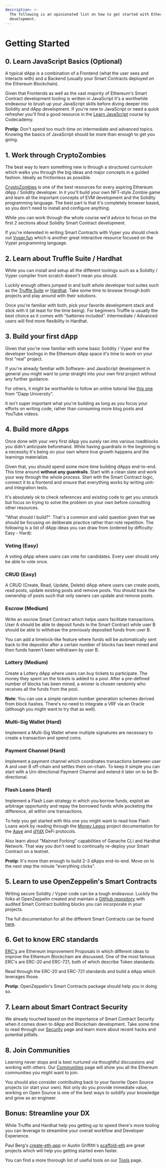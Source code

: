 ```yaml
---
description: >-
  The following is an opinionated list on how to get started with Ethereum dApp
  development.
---
```


# Getting Started

## 0. Learn JavaScript Basics \(Optional\)

A typical dApp is a combination of a Frontend \(what the user sees and interacts with\) and a Backend \(usually your Smart Contracts deployed on the Ethereum Blockchain\).

Given that Frontends as well as the vast majority of Ethereum's Smart Contract development tooling is written in JavaScript it's a worthwhile endeavour to brush up your JavaScript skills before diving deeper into Solidity and dApp development. If you're new to JavaScript or need a quick refresher you'll find a good resource in the [Learn JavaScript](https://www.codecademy.com/learn/introduction-to-javascript) course by Codecademy.

**Protip**: Don't spend too much time on intermediate and advanced topics. Knowing the basics of JavaScript should be more than enough to get you going.

## 1. Work through CryptoZombies

The best way to learn something new is through a structured curriculum which walks you through the big ideas and major concepts in a guided fashion. Ideally as frictionless as possible.

[CryptoZombies](https://cryptozombies.io/) is one of the best resources for every aspiring Ethereum dApp / Solidity developer. In it you'll build your own NFT-style Zombie game and learn all the important concepts of EVM development and the Solidity programming language. The best part is that it's completely browser based, so you don't need to install and configure anything.

While you can work through the whole course we'd advice to focus on the first 2 sections about Solidity Smart Contract development.

If you're interested in writing Smart Contracts with Vyper you should check out [Vyper.fun](https://vyper.fun/) which is another great interactive resource focused on the Vyper programming language.

## 2. Learn about Truffle Suite / Hardhat

While you can install and setup all the different toolings such as a Solidity / Vyper compiler from scratch doesn't mean you should.

Luckily enough others jumped in and built whole developer tool suites such as the [Truffle Suite](https://www.trufflesuite.com/) or [Hardhat](https://hardhat.org/). Take some time to browse through both projects and play around with their solutions.

Once you're familiar with both, pick your favorite development stack and stick with it \(at least for the time being\). For beginners Truffle is usually the best choice as it comes with "batteries included". Intermediate / Advanced users will find more flexibility in Hardhat.

## 3. Build your first dApp

Given that you're now familiar with some basic Solidity / Vyper and the developer toolings in the Ethereum dApp space it's time to work on your first "real" project.

If you're already familiar with Software- and JavaScript development in general you might want to jump straight into your own first project without any further guidance. 

For others, it might be worthwhile to follow an online tutorial like [this one](https://www.dappuniversity.com/articles/the-ultimate-ethereum-dapp-tutorial) from "Dapp University".

It isn't super important what you're building as long as you focus your efforts on writing code, rather than consuming more blog posts and YouTube videos.

## 4. Build more dApps

Once done with your very first dApp you surely ran into various roadblocks you didn't anticipate beforehand. While having guardrails in the beginning is a necessity it's being on your own where true growth happens and the learnings materialize.

Given that, you should spend some more time building dApps end-to-end. This time around **without any guardrails**. Start with a clean slate and work your way through the whole process. Start with the Smart Contract logic, connect it to a frontend and ensure that everything works by writing unit- and integration tests.

It's absolutely ok to check references and existing code to get you unstuck but focus on trying to solve the problem on your own before consulting other resources.

"What should I build?". That's a common and valid question given that we should be focusing on deliberate practice rather than rote repetition. The following is a list of dApp ideas you can draw from \(ordered by difficulty: Easy - Hard\):

### Voting \(Easy\)

A voting dApp where users can vote for candidates. Every user should only be able to vote once.

### CRUD \(Easy\)

A CRUD \(Create, Read, Update, Delete\) dApp where users can create posts, read posts, update existing posts and remove posts. You should track the ownership of posts such that only owners can update and remove posts.

### Escrow \(Medium\)

Write an escrow Smart Contract which helps users facilitate transactions. User A should be able to deposit funds in the Smart Contract while user B should be able to withdraw the previously deposited funds from user B.

You can add a timelock-like feature where funds will be automatically sent back to the depositor after a certain number of blocks has been mined and then funds haven't been withdrawn by user B.

### Lottery \(Medium\)

Create a Lottery dApp where users can buy tickets to participate. The money they spent on the tickets is added to a pool. After a pre-defined number of blocks has been mined, a winner is chosen randomly who receives all the funds from the pool.

**Note**: You can use a simple random number generation schemes derived from block hashes. There's no need to integrate a VRF via an Oracle \(although you might want to try that as well\).

### Multi-Sig Wallet \(Hard\)

Implement a Multi-Sig Wallet where multiple signatures are necessary to create a transaction and spend coins.

### Payment Channel \(Hard\)

Implement a payment channel which coordinates transactions between user A and user B off-chain and settles them on-chain. To keep it simple you can start with a Uni-directional Payment Channel and extend it later on to be Bi-directional.

### Flash Loans \(Hard\)

Implement a Flash Loan strategy in which you borrow funds, exploit an arbitrage opportunity and repay the borrowed funds while pocketing the difference, all within one transactions.

To help you get started with this one you might want to read how Flash Loans work by reading through the [Money Legos](https://money-legos.studydefi.com/) project documentation for the [Aave](https://money-legos.studydefi.com/#/aave?id=flashloans) and [dYdX](https://money-legos.studydefi.com/#/dydx?id=flashloans-on-dydx) DeFi protocols.

Also learn about "Mainnet Forking" capabilities of Ganache CLI and Hardhat Network. That way you don't need to continually re-deploy your Smart Contract on a testnet.

**Protip**: It's more than enough to build 2-3 dApps end-to-end. Move on to the next step the minute "everything clicks".

## 5. Learn to use OpenZeppelin's Smart Contracts

Writing secure Solidity / Vyper code can be a tough endeavour. Luckily the folks at OpenZeppelin created and maintain a [GitHub repository](https://github.com/OpenZeppelin/openzeppelin-contracts) with audited Smart Contract building blocks you can incorporate in your projects.

The full documentation for all the different Smart Contracts can be found [here](https://docs.openzeppelin.com/contracts).

## 6. Get to know ERC standards

[ERC's](https://eips.ethereum.org/erc) are Ethereum Improvement Proposals in which different ideas to improve the Ethereum Blockchain are discussed. One of the most famous ERC's are ERC-20 and ERC-721, both of which describe Token standards.

Read through the ERC-20 and ERC-721 standards and build a dApp which leverages those.

**Protip**: OpenZeppelin's Smart Contracts package should help you in doing so.

## 7. Learn about Smart Contract Security

We already touched based on the importance of Smart Contract Security when it comes down to dApp and Blockchain development. Take some time to read through our [Security](https://wiki.cryptodevhub.io/ethereum-evm/security) page and learn more about recent hacks and potential pitfalls.

## 8. Join Communities

Learning never stops and is best nurtured via thoughtful discussions and working with others. Our [Communities](https://wiki.cryptodevhub.io/ethereum-evm/communities) page will show you all the Ethereum communities you might want to join.

You should also consider contributing back to your favorite Open Source projects \(or start your own\). Not only do you provide immediate value, working on Open Source is one of the best ways to solidify your knowledge and grow as an engineer.

## Bonus: Streamline your DX

While Truffle and Hardhat help you getting up to speed there's more tooling you can leverage to streamline your overall workflow and Developer Experience.

Paul Berg's [create-eth-app](https://github.com/PaulRBerg/create-eth-app) or Austin Griffith's [scaffold-eth](https://github.com/austintgriffith/scaffold-eth) are great projects which will help you getting started even faster.

You can find a more thorough list of useful tools on our [Tools](https://wiki.cryptodevhub.io/ethereum-evm/tools) page.

